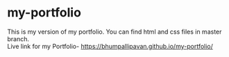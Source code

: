 # my-portfolio

This is my version of my portfolio.
You can find html and css files in master branch.                                                                                                                                      
Live link for my Portfolio- https://bhumpallipavan.github.io/my-portfolio/

